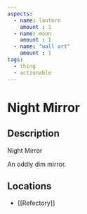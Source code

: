 ```yaml
---
aspects: 
  - name: lantern
    amount : 1
  - name: moon
    amount : 1
  - name: "wall art"
    amount : 1
tags:
  - thing
  - actionable
---
```


# Night Mirror

## Description
Night Mirror

An oddly dim mirror.
## Locations
- [[Refectory]]